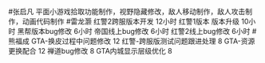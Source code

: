 
#张启凡 
平面小游戏拾取功能制作，视野隐藏修改，敌人移动制作，敌人攻击制作，动画代码制作
#雷龙灏 
红警2跨服版本开发 12小时 
红警1版本 版本升级  10小时 
黑帮版本bug修改  6小时
帝国线上bug修改  6小时
红警2线上bug修改 6小时
#熊福成 
GTA-换皮过程中问题修改                                      12
红警-跨服版测试问题跟进处理                               8
GTA-资源更换配合                                                 12
禅道bug修改                                                           8
GTA内城显示层级优化                                            8
